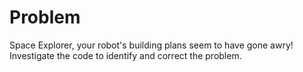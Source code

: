 # Problem
Space Explorer, your robot's building plans seem to have gone awry! Investigate 
the code to identify and correct the problem.

